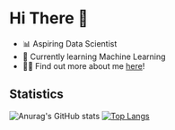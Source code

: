 # Hi There 👋

- 📊 Aspiring Data Scientist
- 🦾 Currently learning Machine Learning
- 🧑‍💻 Find out more about me <a href="https://linktr.ee/TYH71">here</a>!

## Statistics 
![Anurag's GitHub stats](https://github-readme-stats.vercel.app/api?username=TYH71&show_icons=true&theme=synthwave)
[![Top Langs](https://github-readme-stats.vercel.app/api/top-langs/?username=TYH71&show_icons=true&theme=synthwave)](https://github.com/anuraghazra/github-readme-stats)
